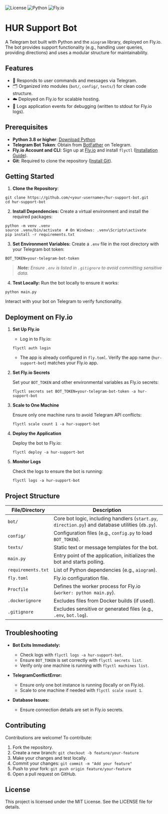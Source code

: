 ![License](https://img.shields.io/badge/license-MIT-blue.svg)
![Python](https://img.shields.io/badge/python-3.8+-blue.svg)
![Fly.io](https://img.shields.io/badge/deployed-Fly.io-orange.svg)

# HUR Support Bot
A Telegram bot built with Python and the `aiogram` library, deployed on Fly.io. The bot provides support functionality (e.g., handling user queries, providing directions) and uses a modular structure for maintainability.

## Features
- 📩 Responds to user commands and messages via Telegram.
- 🗂️ Organized into modules (`bot/`, `config/`, `texts/`) for clean code structure.
- ☁️ Deployed on Fly.io for scalable hosting.
- 📜 Logs application events for debugging (written to stdout for Fly.io logs).

## Prerequisites
- **Python 3.8 or higher**: [Download Python](https://www.python.org/downloads/)
- **Telegram Bot Token**: Obtain from [BotFather](https://t.me/BotFather) on Telegram.
- **Fly.io Account and CLI**: Sign up at [Fly.io](https://fly.io/) and install `flyctl` ([Installation Guide](https://fly.io/docs/getting-started/installing-flyctl/)).
- **Git**: Required to clone the repository ([Install Git](https://git-scm.com/downloads)).

## Getting Started
1. **Clone the Repository**:
```
git clone https://github.com/<your-username>/hur-support-bot.git
cd hur-support-bot
```


2. **Install Dependencies:** Create a virtual environment and install the required packages:
```
python -m venv .venv
source .venv/bin/activate  # On Windows: .venv\Scripts\activate
pip install -r requirements.txt
```


3. **Set Environment Variables:** Create a `.env` file in the root directory with your Telegram bot token:
```
BOT_TOKEN=your-telegram-bot-token
```
> _**Note:** Ensure `.env` is listed in `.gitignore` to avoid committing sensitive data._

4. **Test Locally:** Run the bot locally to ensure it works:
```
python main.py
```
Interact with your bot on Telegram to verify functionality.


## Deployment on Fly.io
1. **Set Up Fly.io**
   - Log in to Fly.io:
   ```
   flyctl auth login
   ```
   - The app is already configured in `fly.toml`. Verify the app name (`hur-support-bot`) matches your Fly.io app.


2. **Set Fly.io Secrets**
    
    Set your `BOT_TOKEN` and other environmental variables as Fly.io secrets:
    ```
    flyctl secrets set BOT_TOKEN=your-telegram-bot-token -a hur-support-bot
   ```

3. **Scale to One Machine**

    Ensure only one machine runs to avoid Telegram API conflicts:
    ```
   flyctl scale count 1 -a hur-support-bot
   ```

4. **Deploy the Application**
   
    Deploy the bot to Fly.io: 
     ```
     flyctl deploy -a hur-support-bot
     ```

5. **Monitor Logs**

   Check the logs to ensure the bot is running:
    ```
    flyctl logs -a hur-support-bot
      ```


## Project Structure

| File/Directory     | Description                                                                                       |
|--------------------|---------------------------------------------------------------------------------------------------|
| `bot/`             | Core bot logic, including handlers (`start.py`, `direction.py`) and database utilities (`db.py`). |
| `config/`          | Configuration files (e.g., `config.py` to load `BOT_TOKEN`).                                      |
| `texts/`           | Static text or message templates for the bot.                                                     |
| `main.py`          | Entry point of the application, initializes the bot and starts polling.                           |
| `requirements.txt` | List of Python dependencies (e.g., `aiogram`).                                                    |
| `fly.toml`         | Fly.io configuration file.                                                                        |
| `Procfile`         | Defines the worker process for Fly.io (`worker: python main.py`).                                 |
| `.dockerignore`    | Excludes files from Docker builds (if used).                                                      |
| `.gitignore`       | Excludes sensitive or generated files (e.g., `.env`, `bot.log`).                                  |


## Troubleshooting

- **Bot Exits Immediately:**
  - Check logs with `flyctl logs -a hur-support-bot`.
  - Ensure `BOT_TOKEN` is set correctly with `flyctl secrets list`.
  - Verify only one machine is running with `flyctl machines list`.


- **TelegramConflictError:**
  - Ensure only one bot instance is running (locally or on Fly.io).
  - Scale to one machine if needed with `flyctl scale count 1`.


- **Database Issues:**
  - Ensure connection details are set in Fly.io secrets.


## Contributing

Contributions are welcome! To contribute:
1. Fork the repository.
2. Create a new branch: `git checkout -b feature/your-feature`
3. Make your changes and test locally.
4. Commit your changes: `git commit -m "Add your feature"`
5. Push to your fork: `git push origin feature/your-feature`
6. Open a pull request on GitHub.

## License
This project is licensed under the MIT License. See the LICENSE file for details.
